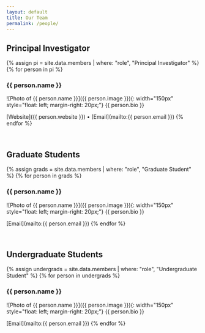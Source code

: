 ```yaml
---
layout: default
title: Our Team
permalink: /people/
---
```


## Principal Investigator

{% assign pi = site.data.members | where: "role", "Principal Investigator" %}
{% for person in pi %}
### {{ person.name }}
![Photo of {{ person.name }}]({{ person.image }}){: width="150px" style="float: left; margin-right: 20px;"}
{{ person.bio }}

[Website]({{ person.website }}) • [Email](mailto:{{ person.email }})
{% endfor %}

<br clear="all" />

## Graduate Students

{% assign grads = site.data.members | where: "role", "Graduate Student" %}
{% for person in grads %}
### {{ person.name }}
![Photo of {{ person.name }}]({{ person.image }}){: width="150px" style="float: left; margin-right: 20px;"}
{{ person.bio }}

[Email](mailto:{{ person.email }})
{% endfor %}

<br clear="all" />

## Undergraduate Students

{% assign undergrads = site.data.members | where: "role", "Undergraduate Student" %}
{% for person in undergrads %}
### {{ person.name }}
![Photo of {{ person.name }}]({{ person.image }}){: width="150px" style="float: left; margin-right: 20px;"}
{{ person.bio }}

[Email](mailto:{{ person.email }})
{% endfor %}
